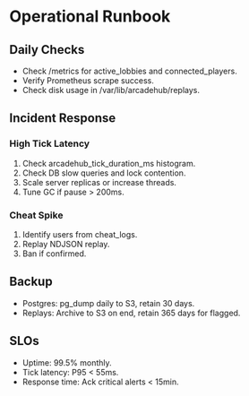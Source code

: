 # Operational Runbook

## Daily Checks
- Check /metrics for active_lobbies and connected_players.
- Verify Prometheus scrape success.
- Check disk usage in /var/lib/arcadehub/replays.

## Incident Response
### High Tick Latency
1. Check arcadehub_tick_duration_ms histogram.
2. Check DB slow queries and lock contention.
3. Scale server replicas or increase threads.
4. Tune GC if pause > 200ms.

### Cheat Spike
1. Identify users from cheat_logs.
2. Replay NDJSON replay.
3. Ban if confirmed.

## Backup
- Postgres: pg_dump daily to S3, retain 30 days.
- Replays: Archive to S3 on end, retain 365 days for flagged.

## SLOs
- Uptime: 99.5% monthly.
- Tick latency: P95 < 55ms.
- Response time: Ack critical alerts < 15min.
